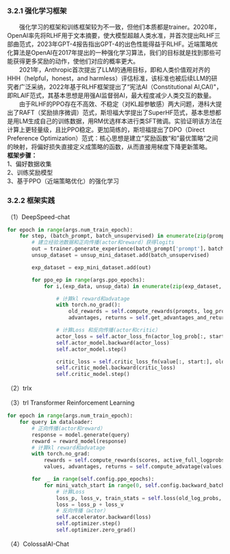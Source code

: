 ### 3.2.1 强化学习框架
&emsp;&emsp;强化学习的框架和训练框架较为不一致，但他们本质都是trainer。2020年，OpenAI率先将RLHF用于文本摘要，使大模型超越人类水准，并首次提出RLHF三部曲范式，2023年GPT-4报告指出GPT-4的出色性能得益于RLHF。近端策略优化算法是OpenAI在2017年提出的一种强化学习算法，我们的目标就是找到那些可能获得更多奖励的动作，使他们对应的概率更大。    
&emsp;&emsp;2021年，Anthropic首次提出了LLM的通用目标，即和人类价值观对齐的HHH（helpful，honest，and harmless）评估标准，该标准也被后续LLM的研究者广泛采纳，2022年基于RLHF框架提出了“宪法AI（Constitutional AI,CAI)"，即RLAIF范式，其基本思想是用强AI监督弱AI，最大程度减少人类交互的数量。  
&emsp;&emsp;由于RLHF的PPO存在不高效、不稳定（对KL超参敏感）两大问题，港科大提出了RAFT（奖励排序微调）范式，斯坦福大学提出了SuperHF范式，基本思想都是用LM生成自己的训练数据，用RM优选样本进行类SFT微调。实验证明该方法在计算上更轻量级，且比PPO稳定。更加简练的，斯坦福提出了DPO（Direct Preference Optimization）范式：核心思想是建立”奖励函数“和”最优策略“之间的映射，将偏好损失直接定义成策略的函数，从而直接用梯度下降更新策略。  
**框架步骤：**  
1、偏好数据收集  
2、训练奖励模型  
3、基于PPO（近端策略优化）的强化学习  
### 3.2.2 框架实践
（1）DeepSpeed-chat
```python
for epoch in range(args.num_train_epoch):
    for step, (batch_prompt, batch_unsupervised) in enumerate(zip(prompt_train_dataloader, unsupervised_train_dataloader)):
        # 建立经验池数据和正向传播(actor和reward）获得logits
        out = trainer.generate_experience(batch_prompt['prompt']，batch_prompt['prompt_att_mask'])
        unsup_dataset = unsup_mini_dataset.add(batch_unsupervised)

        exp_dataset = exp_mini_dataset.add(out)

        for ppo_ep in range(args.ppo_epochs):
            for i,(exp_data, unsup_data) in enumerate(zip(exp_dataset, unsup_dataset)):

                # 计算kl reward和advatage
                with torch.no_grad():
                    old_rewards = self.compute_rewards(prompts, log_probs, ref_log_probs, reward_score, action_mask)
                    advantages, returns = self.get_advantages_and_returns(old_values, old_rewards, start)

                # 计算Loss 和反向传播(actor和critic）
                actor_loss = self.actor_loss_fn(actor_log_prob[:, start:], log_probs[:, start:], advantage, action_mask[:, start])
                self.actor_model.backward(actor_loss)
                self.actor_model.step()

                critic_loss = self.critic_loss_fn(value[:, start:], old_values[:, start:], returns, action_mask[:, start:])
                self.critic_model.backward(critic_loss)
                self.critic_model.step()
```

（2）trlx

（3）trl
Transformer Reinforcement Learning
```python
for epoch in range(args.num_train_epoch):
    for query in dataloader:
        # 正向传播(actor和reward）
        response = model.generate(query)
        reward = reward_model(response)
        # 计算kl reward和advatage
        with torch.no_grad:
            rewards = self.compute_rewards(scores, active_full_logprobs, ref_full_logprobs, masks)
            values, advantages, returns = self.compute_advatage(values, rewards, masks)

        for  _ in range(self.config.ppo_epochs):
            for mini_vatch_start in range(0, self.config.backward_batch_size, self.config.mini_batch_size):
                # 计算Loss
                loss_p, loss_v, train_stats = self.loss(old_log_probs, values, logits, vpreds, logprobs, mask, advatages, returns)
                loss = loss_p + loss_v
                # 反向传播（actor）
                self.accelerator.backward(loss)
                self.optimizer.step()
                self.optimizer.zero_grad()
```


（4）ColossalAI-Chat



